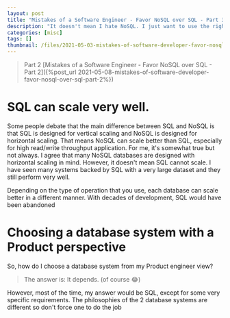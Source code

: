 ```yaml
---
layout: post
title: "Mistakes of a Software Engineer - Favor NoSQL over SQL - Part 3"
description: "It doesn't mean I hate NoSQL. I just want to use the right tool for the right job..."
categories: [misc]
tags: []
thumbnail: /files/2021-05-03-mistakes-of-software-developer-favor-nosql-over-sql-part-1/sql-nosql.png
---
```


> Part 2 [Mistakes of a Software Engineer - Favor NoSQL over SQL - Part 2]({%post_url 2021-05-08-mistakes-of-software-developer-favor-nosql-over-sql-part-2%})

# SQL can scale very well.

Some people debate that the main difference between SQL and NoSQL is that SQL is designed for
vertical scaling and NoSQL is designed for horizontal scaling. That means NoSQL can scale better
than SQL, especially for high read/write throughput application. For me, it's somewhat true but not
always. I agree that many NoSQL databases are designed with horizontal scaling in mind. However, it
doesn't mean SQL cannot scale. I have seen many systems backed by SQL with a very large dataset and
they still perform very well.

Depending on the type of operation that you use, each database can scale better in a different
manner. With decades of development, SQL would have been abandoned 

# Choosing a database system with a Product perspective

So, how do I choose a database system from my Product engineer view?

> The answer is: It depends. (of course 😂)

However, most of the time, my answer would be SQL, except for some very specific requirements. The
philosophies of the 2 database systems are different so don't force one to do the job 
